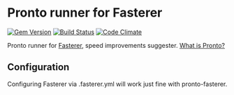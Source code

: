 # Pronto runner for Fasterer

[![Gem Version](https://badge.fury.io/rb/pronto-fasterer.png)](http://badge.fury.io/rb/pronto-fasterer)
[![Build Status](https://github.com/prontolabs/pronto-fasterer/actions/workflows/checks.yml/badge.svg)](https://github.com/prontolabs/pronto-fasterer/actions/workflows/checks.yml)
[![Code Climate](https://codeclimate.com/github/prontolabs/pronto-fasterer.png)](https://codeclimate.com/github/prontolabs/pronto-fasterer)

Pronto runner for [Fasterer](https://github.com/DamirSvrtan/fasterer), speed improvements suggester. [What is Pronto?](https://github.com/prontolabs/pronto)

## Configuration

Configuring Fasterer via .fasterer.yml will work just fine with pronto-fasterer.

